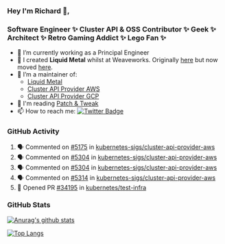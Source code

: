 ### Hey I'm Richard 👋, 

<h3 align="left">Software Engineer ✨ Cluster API & OSS Contributor ✨ Geek ✨ Architect ✨ Retro Gaming Addict ✨ Lego Fan ✨</h3>

- 🔭 I’m currently working as a Principal Engineer
- 📯 I created **Liquid Metal** whilst at Weaveworks. Originally [here](https://github.com/weaveworks-liquidmetal) but now moved [here](https://github.com/liquidmetal-dev).
- 👯 I’m a maintainer of:
  -  [Liquid Metal](https://github.com/liquidmetal-dev)
  -  [Cluster API Provider AWS](https://github.com/kubernetes-sigs/cluster-api-provider-aws)
  -  [Cluster API Provider GCP](https://github.com/kubernetes-sigs/cluster-api-provider-gcp)
- 💬 I'm reading [Patch & Tweak](https://bjooks.com/products/patch-tweak-exploring-modular-synthesis)
- 📫 How to reach me: [![Twitter Badge](https://img.shields.io/badge/-@fruit_case-00acee?style=flat&logo=Twitter&logoColor=white)](https://twitter.com/intent/follow?screen_name=fruit_case "Follow on Twitter")

### GitHub Activity 

<!--START_SECTION:activity-->
1. 🗣 Commented on [#5175](https://github.com/kubernetes-sigs/cluster-api-provider-aws/pull/5175#issuecomment-2607987426) in [kubernetes-sigs/cluster-api-provider-aws](https://github.com/kubernetes-sigs/cluster-api-provider-aws)
2. 🗣 Commented on [#5304](https://github.com/kubernetes-sigs/cluster-api-provider-aws/pull/5304#issuecomment-2607695152) in [kubernetes-sigs/cluster-api-provider-aws](https://github.com/kubernetes-sigs/cluster-api-provider-aws)
3. 🗣 Commented on [#5304](https://github.com/kubernetes-sigs/cluster-api-provider-aws/pull/5304#issuecomment-2607521566) in [kubernetes-sigs/cluster-api-provider-aws](https://github.com/kubernetes-sigs/cluster-api-provider-aws)
4. 🗣 Commented on [#5314](https://github.com/kubernetes-sigs/cluster-api-provider-aws/pull/5314#issuecomment-2607520429) in [kubernetes-sigs/cluster-api-provider-aws](https://github.com/kubernetes-sigs/cluster-api-provider-aws)
5. 💪 Opened PR [#34195](https://github.com/kubernetes/test-infra/pull/34195) in [kubernetes/test-infra](https://github.com/kubernetes/test-infra)
<!--END_SECTION:activity-->

### GitHub Stats

[![Anurag's github stats](https://github-readme-stats.vercel.app/api?username=richardcase&count_private=true&show_icons=true)](https://github.com/anuraghazra/github-readme-stats)

[![Top Langs](https://github-readme-stats.vercel.app/api/top-langs/?username=richardcase&hide=html&layout=compact)](https://github.com/anuraghazra/github-readme-stats)

